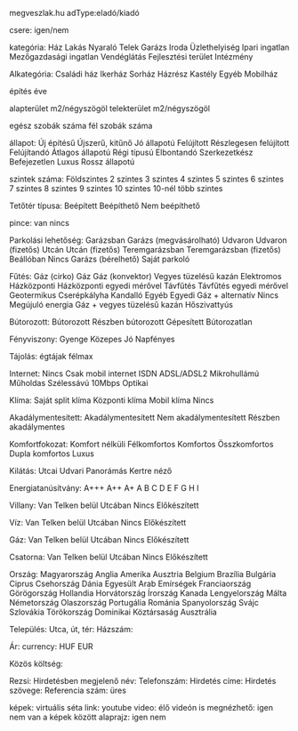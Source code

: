 megveszlak.hu
adType:eladó/kiadó

csere: igen/nem

kategória: 
Ház
Lakás
Nyaraló
Telek
Garázs
Iroda
Üzlethelyiség
Ipari ingatlan
Mezőgazdasági ingatlan
Vendéglátás
Fejlesztési terület
Intézmény

Alkategória:
Családi ház
Ikerház
Sorház
Házrész
Kastély
Egyéb
Mobilház

építés éve

alapterület m2/négyszögöl
telekterület m2/négyszögöl

egész szobák száma 
fél szobák száma 

állapot:
Új építésű
Újszerű, kitűnő
Jó állapotú
Felújított
Részlegesen felújított
Felújítandó
Átlagos állapotú
Régi típusú
Elbontandó
Szerkezetkész
Befejezetlen
Luxus
Rossz állapotú

szintek száma:
Földszintes
2 szintes
3 szintes
4 szintes
5 szintes
6 szintes
7 szintes
8 szintes
9 szintes
10 szintes
10-nél több szintes

Tetőtér típusa:
Beépített
Beépíthető
Nem beépíthető

pince: van nincs

Parkolási lehetőség:
Garázsban
Garázs (megvásárolható)
Udvaron
Udvaron (fizetős)
Utcán
Utcán (fizetős)
Teremgarázsban
Teremgarázsban (fizetős)
Beállóban
Nincs
Garázs (bérelhető)
Saját parkoló

Fűtés:
Gáz (cirko)
Gáz
Gáz (konvektor)
Vegyes tüzelésű kazán
Elektromos
Házközponti
Házközponti egyedi mérővel
Távfűtés
Távfűtés egyedi mérővel
Geotermikus
Cserépkályha
Kandalló
Egyéb
Egyedi
Gáz + alternatív
Nincs
Megújuló energia
Gáz + vegyes tüzelésű kazán
Hőszivattyús

Bútorozott:
Bútorozott
Részben bútorozott
Gépesített
Bútorozatlan

Fényviszony:
Gyenge
Közepes
Jó
Napfényes

Tájolás: égtájak félmax

Internet: 
Nincs
Csak mobil internet
ISDN
ADSL/ADSL2
Mikrohullámú
Műholdas
Szélessávú 10Mbps
Optikai

Klíma:
Saját split klíma
Központi klíma
Mobil klíma
Nincs

Akadálymentesített:
Akadálymentesített
Nem akadálymentesített
Részben akadálymentes

Komfortfokozat:
Komfort nélküli
Félkomfortos
Komfortos
Összkomfortos
Dupla komfortos
Luxus

Kilátás:
Utcai
Udvari
Panorámás
Kertre néző

Energiatanúsítvány:
A+++
A++
A+
A
B
C
D
E
F
G
H
I

Villany:
Van
Telken belül
Utcában
Nincs
Előkészített

Víz:
Van
Telken belül
Utcában
Nincs
Előkészített

Gáz:
Van
Telken belül
Utcában
Nincs
Előkészített

Csatorna:
Van
Telken belül
Utcában
Nincs
Előkészített

Ország:
Magyarország
Anglia
Amerika
Ausztria
Belgium
Brazília
Bulgária
Ciprus
Csehország
Dánia
Egyesült Arab Emírségek
Franciaország
Görögország
Hollandia
Horvátország
Írország
Kanada
Lengyelország
Málta
Németország
Olaszország
Portugália
Románia
Spanyolország
Svájc
Szlovákia
Törökország
Dominikai Köztársaság
Ausztrália

Település:
Utca, út, tér:
Házszám:

Ár:
currency:
HUF
EUR

Közös költség:

Rezsi:
Hirdetésben megjelenő név:
Telefonszám: 
Hirdetés címe:
Hirdetés szövege:
Referencia szám: üres

képek:
virtuális séta link:
youtube video:
élő videón is megnézhető: igen nem
van a képek között alaprajz: igen nem